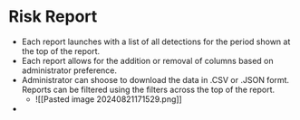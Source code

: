 # Risk Report
- Each report launches with a list of all detections for the period shown at the top of the report.
- Each report allows for the addition or removal of columns based on administrator preference.
- Administrator can shoose to download the data in .CSV or .JSON formt. Reports can be filtered using the filters across the top of the report.
	- ![[Pasted image 20240821171529.png]]
-  